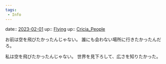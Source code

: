 ```yaml
---
tags:
 - Info
---
```


date:: [2023-02-01](/Daily_Note/2023-02-01.md)
up:: [Flying](Bar/Novel/Topics/Flying.md)
up:: [Cricia_People](../Bar/Novel/Nacaria/Cricia_People.md)

お前は空を飛びたかったんじゃない。
誰にも会わない場所に行きたかったんだろ。

私は空を飛びたかったんじゃない。
世界を見下ろして、広さを知りたかった。